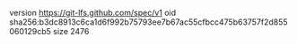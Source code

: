 version https://git-lfs.github.com/spec/v1
oid sha256:b3dc8913c6ca1d6f992b75793ee7b67ac55cfbcc475b63757f2d855060129cb5
size 2476
